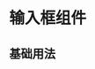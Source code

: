 # 输入框组件

## 基础用法

<preview path="../demos/JInput/index.vue" title="代码示例" description=""></preview>

